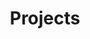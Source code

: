 ---
layout: page
permalink: /projects.html
title: Projects
description: Some selected projects. 
header-img: 
last-updated: 2024-09-30 10:39 AM
---
